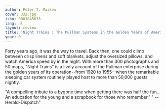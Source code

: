 ```yaml
---
author: Peter T. Maiken
cover: 332.jpg
isbn: 0801845033
lang: nl
layout: review
title: 'Night Trains : The Pullman Systems in the Golden Years of American Rail Travel'
year: 0
---
```

Forty years ago, it was the way to travel. Back then, one could climb between crisp linens and soft blankets, adjust the oversized pillows, and watch America speed by in the night. With more than 300 photographs and 50 maps,  "Night Trains" is a lively account of the Pullman enterprise during the golden years of its operation--from 1920 to 1955--when the remarkable sleeping car system routinely played host to more than 50,000 guests nightly.

"A compelling tribute to a bygone time when getting there was half the fun... An education for the young and a scrapbook for those who remember."  " -- Herald-Dispatch"
